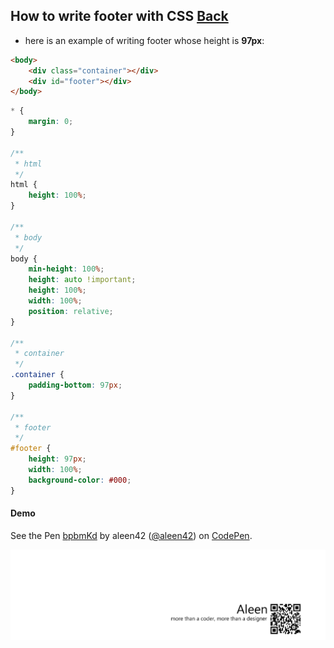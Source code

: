 ## How to write footer with CSS [Back](./qa.md)

- here is an example of writing footer whose height is **97px**:

```html
<body>
    <div class="container"></div>
    <div id="footer"></div>
</body>
```

```css
* {
	margin: 0;
}

/**
 * html
 */
html {
    height: 100%;
}

/**
 * body
 */
body {
    min-height: 100%;
    height: auto !important;
    height: 100%;
    width: 100%;
    position: relative;
}

/**
 * container
 */
.container {
    padding-bottom: 97px;
}

/**
 * footer
 */
#footer {
    height: 97px;
    width: 100%;
    background-color: #000;
}
```

#### Demo

<p data-height="266" data-theme-id="21735" data-slug-hash="bpbmKd" data-default-tab="result" data-user="aleen42" class='codepen'>See the Pen <a href='http://codepen.io/aleen42/pen/bpbmKd/'>bpbmKd</a> by aleen42 (<a href='http://codepen.io/aleen42'>@aleen42</a>) on <a href='http://codepen.io'>CodePen</a>.</p>
<script async src="//assets.codepen.io/assets/embed/ei.js"></script>

<a href="http://aleen42.github.io/" target="_blank" ><img src="./../pic/tail.gif"></a>

